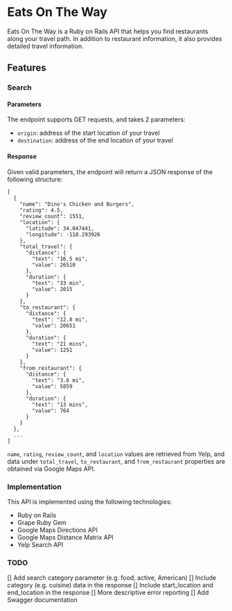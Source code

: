 # Eats On The Way

Eats On The Way is a Ruby on Rails API that helps you find restaurants along your travel path. In addition to restaurant information, it also provides detailed travel information.

## Features
### Search
#### Parameters
The endpoint supports GET requests, and takes 2 parameters:
* `origin`: address of the start location of your travel
* `destination`: address of the end location of your travel

#### Response
Given valid parameters, the endpoint will return a JSON response of the following structure:
```
[
  {
    "name": "Dino's Chicken and Burgers",
    "rating": 4.5,
    "review_count": 1551,
    "location": {
      "latitude": 34.047441,
      "longitude": -118.293926
    },
    "total_travel": {
      "distance": {
        "text": "16.5 mi",
        "value": 26510
      },
      "duration": {
        "text": "33 min",
        "value": 2015
      }
    },
    "to_restaurant": {
      "distance": {
        "text": "12.8 mi",
        "value": 20651
      },
      "duration": {
        "text": "21 mins",
        "value": 1251
      }
    },
    "from_restaurant": {
      "distance": {
        "text": "3.6 mi",
        "value": 5859
      },
      "duration": {
        "text": "13 mins",
        "value": 764
      }
    }
  },
  ...
]
```
`name`, `rating`, `review_count`, and `location` values are retrieved from Yelp, and data under `total_travel`, `to_restaurant`, and `from_restaurant` properties are obtained via Google Maps API.

### Implementation
This API is implemented using the following technologies:
* Ruby on Rails
* Grape Ruby Gem
* Google Maps Directions API
* Google Maps Distance Matrix API
* Yelp Search API

### TODO
[] Add search category parameter (e.g. food, active, American)
[] Include category (e.g. cuisine) data in the response
[] Include start_location and end_location in the response
[] More descriptive error reporting
[] Add Swagger documentation
